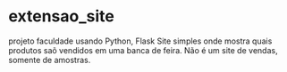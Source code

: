 # extensao_site
projeto faculdade usando Python, Flask
Site simples onde mostra quais produtos saõ vendidos em uma banca de feira. 
Não é um site de vendas, somente de amostras.
